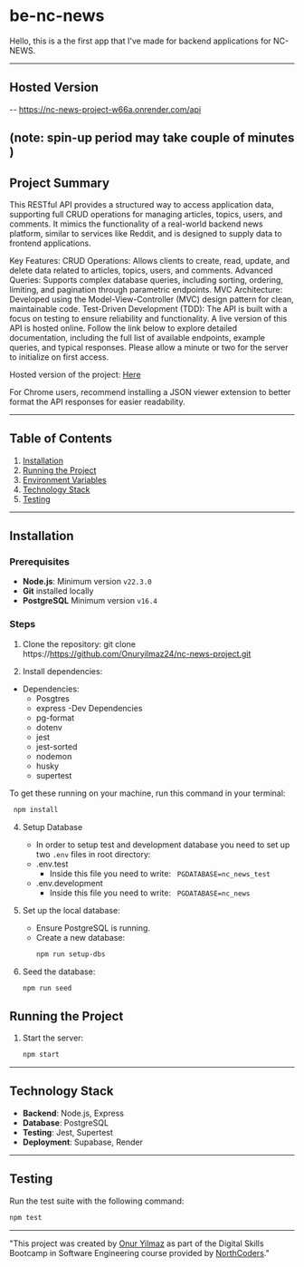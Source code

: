 # be-nc-news

Hello, this is a the first app that I've made for backend applications for NC-NEWS.

---

## Hosted Version

 -- https://nc-news-project-w66a.onrender.com/api
 
  (note: spin-up period may take couple of minutes )
---

## Project Summary

This RESTful API provides a structured way to access application data, supporting full CRUD operations for managing articles, topics, users, and comments. It mimics the functionality of a real-world backend news platform, similar to services like Reddit, and is designed to supply data to frontend applications.

Key Features:
CRUD Operations: Allows clients to create, read, update, and delete data related to articles, topics, users, and comments.
Advanced Queries: Supports complex database queries, including sorting, ordering, limiting, and pagination through parametric endpoints.
MVC Architecture: Developed using the Model-View-Controller (MVC) design pattern for clean, maintainable code.
Test-Driven Development (TDD): The API is built with a focus on testing to ensure reliability and functionality.
A live version of this API is hosted online. Follow the link below to explore detailed documentation, including the full list of available endpoints, example queries, and typical responses. Please allow a minute or two for the server to initialize on first access.

Hosted version of the project: [Here](https://nc-news-project-w66a.onrender.com/api)

For Chrome users, recommend installing a JSON viewer extension to better format the API responses for easier readability.

---

## Table of Contents

1. [Installation](#installation)
2. [Running the Project](#running-the-project)
3. [Environment Variables](#environment-variables)
4. [Technology Stack](#technology-stack)
5. [Testing](#testing)

---

## Installation

### Prerequisites
- **Node.js**: Minimum version `v22.3.0` 
- **Git** installed locally
- **PostgreSQL** Minimum version `v16.4`


### Steps

1. Clone the repository:
git clone https://https://github.com/Onuryilmaz24/nc-news-project.git

2. Install dependencies:
- Dependencies:
    + Posgtres
    + express
-Dev Dependencies
    + pg-format
    + dotenv
    + jest
    + jest-sorted
    + nodemon
    + husky
    + supertest

To get these running on your machine, run this command in your terminal:
  ```bash
   npm install
   ```      
     
4. Setup Database
   - In order to setup test and development database you need to set up two `.env` files in root directory:
   - .env.test
       - Inside this file you need to write:
         ` PGDATABASE=nc_news_test`
   - .env.development
       - Inside this file you need to write:
         ` PGDATABASE=nc_news`

5. Set up the local database:
   - Ensure PostgreSQL is running.
   - Create a new database:
     ```bash
     npm run setup-dbs
     ```
6. Seed the database:
   ```bash
   npm run seed
   ```
## Running the Project

1. Start the server:
   ```bash
   npm start
   ```

---
## Technology Stack

- **Backend**: Node.js, Express
- **Database**: PostgreSQL
- **Testing**: Jest, Supertest
- **Deployment**: Supabase, Render

---

## Testing

Run the test suite with the following command:

```bash
npm test

```
---
"This project was created by [Onur Yilmaz](https://github.com/Onuryilmaz24) as part of the Digital Skills Bootcamp in Software Engineering course provided by [NorthCoders](https://northcoders.com/)."
